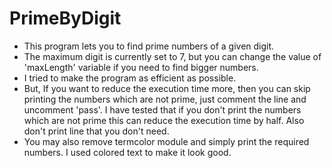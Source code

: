 # PrimeByDigit
- This program lets you to find prime numbers of a given digit.
- The maximum digit is currently set to 7, but you can change the value of 'maxLength' variable if you need to find bigger numbers.
- I tried to make the program as efficient as possible. 
- But, If you want to reduce the execution time more, then you can skip printing the numbers which are not prime, just comment the line and uncomment 'pass'. I have tested that if      you don't print the numbers which are not prime this can reduce the execution time by half. Also don't print line that you don't need.
- You may also remove termcolor module and simply print the required numbers. I used colored text to make it look good.
